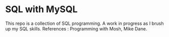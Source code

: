 # SQL with MySQL
This repo is a collection of SQL programming. A work in progress as I brush up my SQL skills.
References : Programming with Mosh, Mike Dane.
